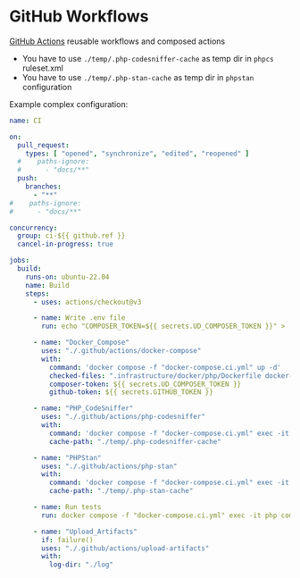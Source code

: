 # GitHub Workflows

[GitHub Actions](https://docs.github.com/en/actions) reusable workflows and composed actions

- You have to use `./temp/.php-codesniffer-cache` as temp dir in `phpcs` ruleset.xml
- You have to use `./temp/.php-stan-cache` as temp dir in `phpstan` configuration

Example complex configuration:

```yaml
name: CI

on:
  pull_request:
    types: [ "opened", "synchronize", "edited", "reopened" ]
  #    paths-ignore:
  #      - "docs/**"
  push:
    branches:
      - "**"
#    paths-ignore:
#      - "docs/**"

concurrency:
  group: ci-${{ github.ref }}
  cancel-in-progress: true

jobs:
  build:
    runs-on: ubuntu-22.04
    name: Build
    steps:
      - uses: actions/checkout@v3

      - name: Write .env file
        run: echo "COMPOSER_TOKEN=${{ secrets.UD_COMPOSER_TOKEN }}" > .env

      - name: "Docker_Compose"
        uses: "./.github/actions/docker-compose"
        with:
          command: 'docker compose -f "docker-compose.ci.yml" up -d'
          checked-files: ".infrastructure/docker/php/Dockerfile docker-compose.ci.yml .infrastructure/docker/php/entrypoint-staging.sh .infrastructure/docker/php/php.ini"
          composer-token: ${{ secrets.UD_COMPOSER_TOKEN }}
          github-token: ${{ secrets.GITHUB_TOKEN }}

      - name: "PHP_CodeSniffer"
        uses: "./.github/actions/php-codesniffer"
        with:
          command: 'docker compose -f "docker-compose.ci.yml" exec -it php composer run cs'
          cache-path: "./temp/.php-codesniffer-cache"

      - name: "PHPStan"
        uses: "./.github/actions/php-stan"
        with:
          command: 'docker compose -f "docker-compose.ci.yml" exec -it php composer run phpstan'
          cache-path: "./temp/.php-stan-cache"

      - name: Run tests
        run: docker compose -f "docker-compose.ci.yml" exec -it php composer run tests

      - name: "Upload_Artifacts"
        if: failure()
        uses: "./.github/actions/upload-artifacts"
        with:
          log-dir: "./log"
```
